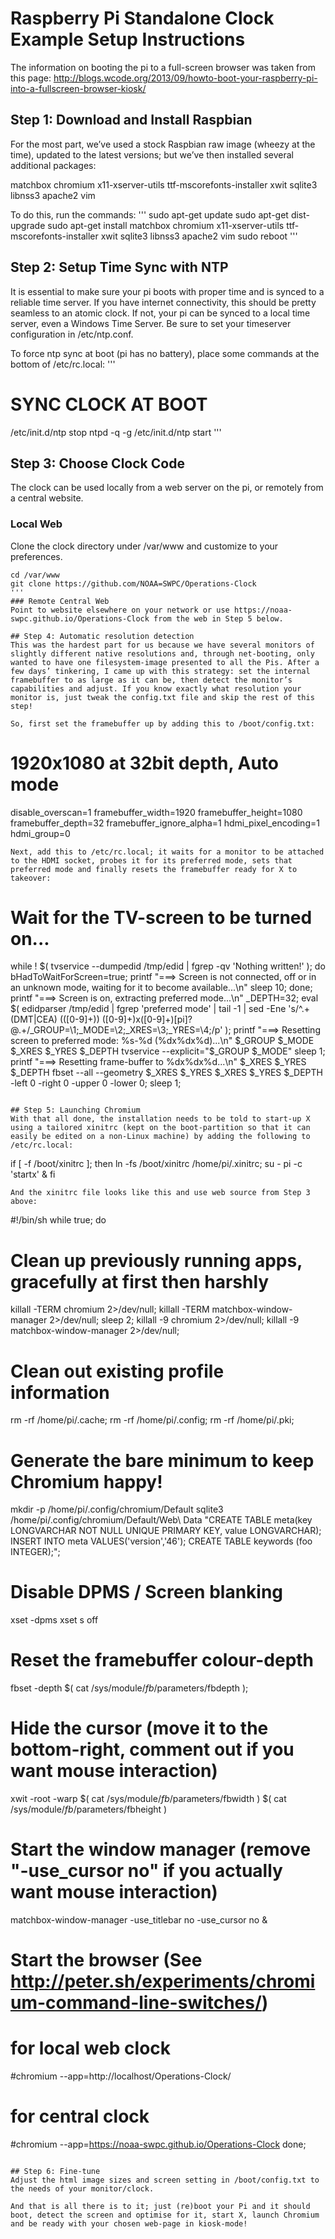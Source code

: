 # Raspberry Pi Standalone Clock Example Setup Instructions

The information on booting the pi to a full-screen browser was taken from this page: http://blogs.wcode.org/2013/09/howto-boot-your-raspberry-pi-into-a-fullscreen-browser-kiosk/

## Step 1: Download and Install Raspbian
For the most part, we’ve used a stock Raspbian raw image (wheezy at the time), updated to the latest versions; but we’ve then installed several additional packages:

matchbox chromium x11-xserver-utils ttf-mscorefonts-installer xwit sqlite3 libnss3 apache2 vim

To do this, run the commands:
'''
sudo apt-get update sudo apt-get dist-upgrade sudo apt-get install matchbox chromium x11-xserver-utils ttf-mscorefonts-installer xwit sqlite3 libnss3 apache2 vim sudo reboot
'''

## Step 2: Setup Time Sync with NTP
It is essential to make sure your pi boots with proper time and is synced to a reliable time server.  If you have internet connectivity, this should be pretty seamless to an atomic clock.  If not, your pi can be synced to a local time server, even a Windows Time Server.  Be sure to set your timeserver configuration in /etc/ntp.conf.

To force ntp sync at boot (pi has no battery), place some commands at the bottom of /etc/rc.local:
'''
# SYNC CLOCK AT BOOT
/etc/init.d/ntp stop
ntpd -q -g
/etc/init.d/ntp start
'''

## Step 3: Choose Clock Code
The clock can be used locally from a web server on the pi, or remotely from a central website.

### Local Web
Clone the clock directory under /var/www and customize to your preferences.
```
cd /var/www
git clone https://github.com/NOAA=SWPC/Operations-Clock
'''
### Remote Central Web
Point to website elsewhere on your network or use https://noaa-swpc.github.io/Operations-Clock from the web in Step 5 below.

## Step 4: Automatic resolution detection
This was the hardest part for us because we have several monitors of slightly different native resolutions and, through net-booting, only wanted to have one filesystem-image presented to all the Pis. After a few days’ tinkering, I came up with this strategy: set the internal framebuffer to as large as it can be, then detect the monitor’s capabilities and adjust. If you know exactly what resolution your monitor is, just tweak the config.txt file and skip the rest of this step!

So, first set the framebuffer up by adding this to /boot/config.txt:
```
# 1920x1080 at 32bit depth, Auto mode
disable_overscan=1
framebuffer_width=1920
framebuffer_height=1080
framebuffer_depth=32
framebuffer_ignore_alpha=1
hdmi_pixel_encoding=1
hdmi_group=0
```
Next, add this to /etc/rc.local; it waits for a monitor to be attached to the HDMI socket, probes it for its preferred mode, sets that preferred mode and finally resets the framebuffer ready for X to takeover:
```
# Wait for the TV-screen to be turned on...
while ! $( tvservice --dumpedid /tmp/edid | fgrep -qv 'Nothing written!' ); do
	bHadToWaitForScreen=true;
  	printf "===> Screen is not connected, off or in an unknown mode, waiting for it to become available...\n"
	sleep 10;
done;
printf "===> Screen is on, extracting preferred mode...\n"
_DEPTH=32;
eval $( edidparser /tmp/edid | fgrep 'preferred mode' | tail -1 | sed -Ene 's/^.+(DMT|CEA) \(([0-9]+)\) ([0-9]+)x([0-9]+)[pi]? @.+/_GROUP=\1;_MODE=\2;_XRES=\3;_YRES=\4;/p' );
printf "===> Resetting screen to preferred mode: %s-%d (%dx%dx%d)...\n" $_GROUP $_MODE $_XRES $_YRES $_DEPTH
tvservice --explicit="$_GROUP $_MODE"
sleep 1;
printf "===> Resetting frame-buffer to %dx%dx%d...\n" $_XRES $_YRES $_DEPTH
fbset --all --geometry $_XRES $_YRES $_XRES $_YRES $_DEPTH -left 0 -right 0 -upper 0 -lower 0;
sleep 1;
```

## Step 5: Launching Chromium
With that all done, the installation needs to be told to start-up X using a tailored xinitrc (kept on the boot-partition so that it can easily be edited on a non-Linux machine) by adding the following to /etc/rc.local:
```
if [ -f /boot/xinitrc ]; then
	ln -fs /boot/xinitrc /home/pi/.xinitrc;
	su - pi -c 'startx' &
fi
```
And the xinitrc file looks like this and use web source from Step 3 above:
```
#!/bin/sh
while true; do
# Clean up previously running apps, gracefully at first then harshly
killall -TERM chromium 2>/dev/null;
killall -TERM matchbox-window-manager 2>/dev/null;
sleep 2;
killall -9 chromium 2>/dev/null;
killall -9 matchbox-window-manager 2>/dev/null;
# Clean out existing profile information
rm -rf /home/pi/.cache;
rm -rf /home/pi/.config;
rm -rf /home/pi/.pki;
# Generate the bare minimum to keep Chromium happy!
mkdir -p /home/pi/.config/chromium/Default
sqlite3 /home/pi/.config/chromium/Default/Web\ Data "CREATE TABLE meta(key LONGVARCHAR NOT NULL UNIQUE PRIMARY KEY, value LONGVARCHAR); INSERT INTO meta VALUES('version','46'); CREATE TABLE keywords (foo INTEGER);";
# Disable DPMS / Screen blanking
xset -dpms
xset s off
# Reset the framebuffer colour-depth
fbset -depth $( cat /sys/module/*fb*/parameters/fbdepth );
# Hide the cursor (move it to the bottom-right, comment out if you want mouse interaction)
xwit -root -warp $( cat /sys/module/*fb*/parameters/fbwidth ) $( cat /sys/module/*fb*/parameters/fbheight )
# Start the window manager (remove "-use_cursor no" if you actually want mouse interaction)
matchbox-window-manager -use_titlebar no -use_cursor no &
# Start the browser (See http://peter.sh/experiments/chromium-command-line-switches/)
# for local web clock
#chromium  --app=http://localhost/Operations-Clock/
# for central clock
#chromium  --app=https://noaa-swpc.github.io/Operations-Clock
done;
```

## Step 6: Fine-tune
Adjust the html image sizes and screen setting in /boot/config.txt to the needs of your monitor/clock.

And that is all there is to it; just (re)boot your Pi and it should boot, detect the screen and optimise for it, start X, launch Chromium and be ready with your chosen web-page in kiosk-mode!
